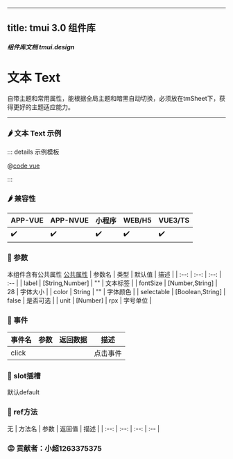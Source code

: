 <!--
 * @Autor: 小超1263375375
 * @Date: 2022-06-18 09:58:15
 * @LastEditors: 小超1263375375
 * @LastEditTime: 2022-06-18 10:54:39
 * @FilePath: \tm-vuetify-for-vue3\tmuidocs\doc\com\Text.md
 * @Description: 
 * 
 * Copyright (c) 2022 by 小超1263375375, All Rights Reserved. 
-->
---
title: tmui 3.0 组件库
---

<dirtoc></dirtoc>

##### 组件库文档 tmui.design

# 文本 Text
自带主题和常用属性，能根据全局主题和暗黑自动切换，必须放在tmSheet下，获得更好的主题适应能力。

---

### :hot_pepper: 文本 Text 示例

<webview url="https://tmui.design/h5/#/pages/changyong/text"></webview>

::: details 示例模板

@[code vue](pages/changyong/text.nvue)

:::

### :hot_pepper: 兼容性

| APP-VUE | APP-NVUE | 小程序 | WEB/H5 | VUE3/TS |
| --- | --- | --- | --- | --- |
| :heavy_check_mark: | :heavy_check_mark: | :heavy_check_mark: | :heavy_check_mark: | :heavy_check_mark: |

### :seedling: 参数
本组件含有公共属性 [公共属性](/doc/spec/组件公共样式.md)
| 参数名 | 类型 | 默认值 | 描述 |
| :--: | :--: | :--: | :-- |
| label | [String,Number] | "" | 文本标签 |
| fontSize | [Number,String] | 28 | 字体大小 |
| color | String | "" | 字体颜色 |
| selectable | [Boolean,String] | false | 是否可选 |
| unit<Badge type="danger" text="v3.0.73+" vertical="middle" /> | [Number] | rpx | 字号单位 |

### :rose: 事件
| 事件名 | 参数 | 返回数据 | 描述 |
| --- | --- | --- | --- |
| click |  |  | 点击事件 |

### :corn: slot插槽

默认default

### :green_salad: ref方法
无
| 方法名 | 参数 | 返回值 | 描述 |
| :--: | :--: | :--: | :-- |

### :rage: 贡献者：小超1263375375